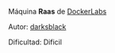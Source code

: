 Máquina **Raas** de [DockerLabs](https://dockerlabs.es)

Autor: [darksblack](https://github.com/DarksBlackSk)

Dificultad: Dificil

